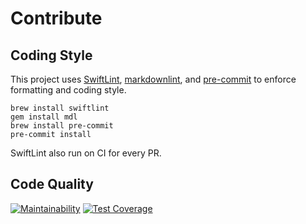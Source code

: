 # Contribute

## Coding Style

This project uses [SwiftLint](https://github.com/realm/SwiftLint),
[markdownlint](https://github.com/markdownlint/markdownlint),
and [pre-commit](https://pre-commit.com/)
to enforce formatting and coding style.

```
brew install swiftlint
gem install mdl
brew install pre-commit
pre-commit install
```

SwiftLint also run on CI for every PR.

## Code Quality

[![Maintainability](https://api.codeclimate.com/v1/badges/b920b09bdee71fdc8208/maintainability)](https://codeclimate.com/github/sboh1214/Hwp-Swift/maintainability)
[![Test Coverage](https://api.codeclimate.com/v1/badges/b920b09bdee71fdc8208/test_coverage)](https://codeclimate.com/github/sboh1214/Hwp-Swift/test_coverage)
